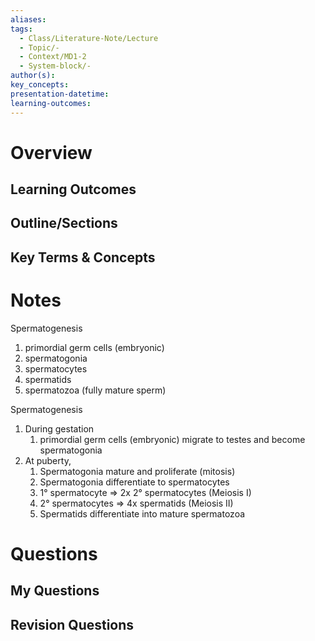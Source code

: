 ```yaml
---
aliases:
tags:
  - Class/Literature-Note/Lecture
  - Topic/-
  - Context/MD1-2
  - System-block/-
author(s):
key_concepts:
presentation-datetime:
learning-outcomes:
---
```



# Overview
## Learning Outcomes

## Outline/Sections

## Key Terms & Concepts


# Notes

Spermatogenesis
1. primordial germ cells (embryonic)
2. spermatogonia
3. spermatocytes
4. spermatids
5. spermatozoa (fully mature sperm)

Spermatogenesis
1. During gestation
	1. primordial germ cells (embryonic) migrate to testes and become spermatogonia
2. At puberty, 
	1. Spermatogonia mature and proliferate (mitosis)
	2. Spermatogonia differentiate to spermatocytes 
	3. 1° spermatocyte => 2x 2° spermatocytes (Meiosis I)
	4. 2° spermatocytes => 4x spermatids (Meiosis II)
	5. Spermatids differentiate into mature spermatozoa
# Questions

## My Questions
## Revision Questions




